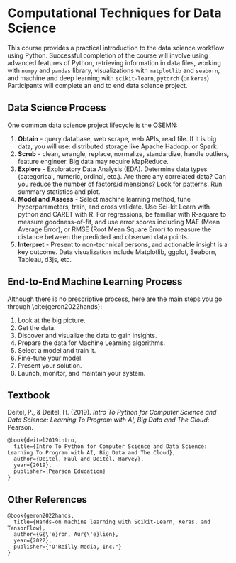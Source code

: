 # Computational Techniques for Data Science

This course provides a practical introduction to the data science workflow using Python. Successful completion of the course will involve using advanced features of Python, retrieving information in data files, working with `numpy` and `pandas` library, visualizations with `matplotlib` and `seaborn`, and machine and deep learning with `scikit-learn`, `pytorch` (or `keras`).   Participants will complete an end to end data science project.  


## Data Science Process

One common data science project lifecycle is the OSEMN:

1. **Obtain** - query database, web scrape, web APIs, read file.  If it is big data, you will use: distributed storage like Apache Hadoop, or Spark. 
2. **Scrub** - clean, wrangle, replace, normalize, standardize, handle outliers, feature engineer. Big data may require MapReduce.
3. **Explore** - Exploratory Data Analysis (EDA).  Determine data types (categorical, numeric, ordinal, etc.).  Are there any correlated data?  Can you reduce the number of factors/dimensions?  Look for patterns.  Run summary statistics and plot.  
4. **Model and Assess** - Select machine learning method, tune hyperparameters, train, and cross validate.  Use Sci-kit Learn with python and CARET with R.  For regressions, be familiar with R-square to measure goodness-of-fit, and use error scores including MAE (Mean Average Error), or RMSE (Root Mean Square Error) to measure the distance between the predicted and observed data points.
5. **Interpret** - Present to non-technical persons, and actionable insight is a key outcome.  Data visualization include Matplotlib, ggplot, Seaborn, Tableau, d3js, etc.  


## End-to-End Machine Learning Process

Although there is no prescriptive process, here are the main steps you go through \cite{geron2022hands}:

1. Look at the big picture.
2. Get the data.
3. Discover and visualize the data to gain insights.
4. Prepare the data for Machine Learning algorithms.
5. Select a model and train it.
6. Fine-tune your model.
7. Present your solution.
8. Launch, monitor, and maintain your system.


## Textbook

Deitel, P., & Deitel, H. (2019). _Intro To Python for Computer Science and Data Science: Learning To Program with AI, Big Data and The Cloud_: Pearson.


```
@book{deitel2019intro,
  title={Intro To Python for Computer Science and Data Science: Learning To Program with AI, Big Data and The Cloud},
  author={Deitel, Paul and Deitel, Harvey},
  year={2019},
  publisher={Pearson Education}
}
```

## Other References
```
@book{geron2022hands,
  title={Hands-on machine learning with Scikit-Learn, Keras, and TensorFlow},
  author={G{\'e}ron, Aur{\'e}lien},
  year={2022},
  publisher={"O'Reilly Media, Inc."}
}
```
